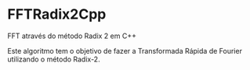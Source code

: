 # FFTRadix2Cpp
FFT através do método Radix 2 em C++

Este algoritmo tem o objetivo de fazer a Transformada Rápida de Fourier utilizando o método Radix-2.


